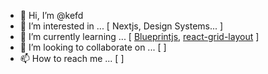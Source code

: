 - 👋 Hi, I’m @kefd
- 👀 I’m interested in ... [ Nextjs, Design Systems... ]
- 🌱 I’m currently learning ... [ [Blueprintjs](https://blueprintjs.com/), [react-grid-layout](https://github.com/react-grid-layout/react-grid-layout) ]
- 💞️ I’m looking to collaborate on ... [  ]
- 📫 How to reach me ... [  ]

<!---
kefd/kefd is a ✨ special ✨ repository because its `README.md` (this file) appears on your GitHub profile.
You can click the Preview link to take a look at your changes.
--->
